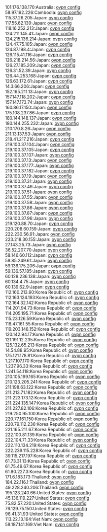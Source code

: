 101.176.138.170:Australia: [ovpn config](vpn/101_176_138_170.ovpn)  
58.97.192.226:Cambodia: [ovpn config](vpn/58_97_192_226.ovpn)  
115.37.26.205:Japan: [ovpn config](vpn/115_37_26_205.ovpn)  
117.55.62.139:Japan: [ovpn config](vpn/117_55_62_139.ovpn)  
118.16.252.213:Japan: [ovpn config](vpn/118_16_252_213.ovpn)  
124.211.145.41:Japan: [ovpn config](vpn/124_211_145_41.ovpn)  
124.215.136.214:Japan: [ovpn config](vpn/124_215_136_214.ovpn)  
124.47.75.105:Japan: [ovpn config](vpn/124_47_75_105.ovpn)  
124.87.198.4:Japan: [ovpn config](vpn/124_87_198_4.ovpn)  
126.115.41.116:Japan: [ovpn config](vpn/126_115_41_116.ovpn)  
126.218.214.56:Japan: [ovpn config](vpn/126_218_214_56.ovpn)  
126.27.185.209:Japan: [ovpn config](vpn/126_27_185_209.ovpn)  
126.31.52.39:Japan: [ovpn config](vpn/126_31_52_39.ovpn)  
126.44.253.168:Japan: [ovpn config](vpn/126_44_253_168.ovpn)  
126.63.172.61:Japan: [ovpn config](vpn/126_63_172_61.ovpn)  
14.3.66.206:Japan: [ovpn config](vpn/14_3_66_206.ovpn)  
152.165.211.13:Japan: [ovpn config](vpn/152_165_211_13.ovpn)  
157.147.118.202:Japan: [ovpn config](vpn/157_147_118_202.ovpn)  
157.147.173.74:Japan: [ovpn config](vpn/157_147_173_74.ovpn)  
160.86.17.150:Japan: [ovpn config](vpn/160_86_17_150.ovpn)  
175.108.237.86:Japan: [ovpn config](vpn/175_108_237_86.ovpn)  
180.144.148.137:Japan: [ovpn config](vpn/180_144_148_137.ovpn)  
180.144.255.232:Japan: [ovpn config](vpn/180_144_255_232.ovpn)  
210.170.8.26:Japan: [ovpn config](vpn/210_170_8_26.ovpn)  
211.13.137.53:Japan: [ovpn config](vpn/211_13_137_53.ovpn)  
218.41.217.216:Japan: [ovpn config](vpn/218_41_217_216.ovpn)  
219.100.37.104:Japan: [ovpn config](vpn/219_100_37_104.ovpn)  
219.100.37.105:Japan: [ovpn config](vpn/219_100_37_105.ovpn)  
219.100.37.107:Japan: [ovpn config](vpn/219_100_37_107.ovpn)  
219.100.37.13:Japan: [ovpn config](vpn/219_100_37_13.ovpn)  
219.100.37.177:Japan: [ovpn config](vpn/219_100_37_177.ovpn)  
219.100.37.182:Japan: [ovpn config](vpn/219_100_37_182.ovpn)  
219.100.37.19:Japan: [ovpn config](vpn/219_100_37_19.ovpn)  
219.100.37.31:Japan: [ovpn config](vpn/219_100_37_31.ovpn)  
219.100.37.49:Japan: [ovpn config](vpn/219_100_37_49.ovpn)  
219.100.37.51:Japan: [ovpn config](vpn/219_100_37_51.ovpn)  
219.100.37.55:Japan: [ovpn config](vpn/219_100_37_55.ovpn)  
219.100.37.58:Japan: [ovpn config](vpn/219_100_37_58.ovpn)  
219.100.37.86:Japan: [ovpn config](vpn/219_100_37_86.ovpn)  
219.100.37.87:Japan: [ovpn config](vpn/219_100_37_87.ovpn)  
219.100.37.96:Japan: [ovpn config](vpn/219_100_37_96.ovpn)  
219.120.88.70:Japan: [ovpn config](vpn/219_120_88_70.ovpn)  
220.208.60.159:Japan: [ovpn config](vpn/220_208_60_159.ovpn)  
222.230.56.91:Japan: [ovpn config](vpn/222_230_56_91.ovpn)  
223.218.30.155:Japan: [ovpn config](vpn/223_218_30_155.ovpn)  
27.143.25.73:Japan: [ovpn config](vpn/27_143_25_73.ovpn)  
36.52.207.70:Japan: [ovpn config](vpn/36_52_207_70.ovpn)  
58.146.60.112:Japan: [ovpn config](vpn/58_146_60_112.ovpn)  
58.85.249.61:Japan: [ovpn config](vpn/58_85_249_61.ovpn)  
59.136.175.206:Japan: [ovpn config](vpn/59_136_175_206.ovpn)  
59.136.57.185:Japan: [ovpn config](vpn/59_136_57_185.ovpn)  
60.128.236.138:Japan: [ovpn config](vpn/60_128_236_138.ovpn)  
60.134.4.75:Japan: [ovpn config](vpn/60_134_4_75.ovpn)  
60.139.62.9:Japan: [ovpn config](vpn/60_139_62_9.ovpn)  
112.160.213.90:Korea Republic of: [ovpn config](vpn/112_160_213_90.ovpn)  
112.163.124.193:Korea Republic of: [ovpn config](vpn/112_163_124_193.ovpn)  
112.164.32.142:Korea Republic of: [ovpn config](vpn/112_164_32_142.ovpn)  
114.201.94.73:Korea Republic of: [ovpn config](vpn/114_201_94_73.ovpn)  
114.205.195.71:Korea Republic of: [ovpn config](vpn/114_205_195_71.ovpn)  
115.23.126.59:Korea Republic of: [ovpn config](vpn/115_23_126_59.ovpn)  
118.47.161.55:Korea Republic of: [ovpn config](vpn/118_47_161_55.ovpn)  
119.203.148.152:Korea Republic of: [ovpn config](vpn/119_203_148_152.ovpn)  
120.142.94.17:Korea Republic of: [ovpn config](vpn/120_142_94_17.ovpn)  
121.191.12.235:Korea Republic of: [ovpn config](vpn/121_191_12_235.ovpn)  
125.132.65.213:Korea Republic of: [ovpn config](vpn/125_132_65_213.ovpn)  
14.54.88.95:Korea Republic of: [ovpn config](vpn/14_54_88_95.ovpn)  
175.121.178.81:Korea Republic of: [ovpn config](vpn/175_121_178_81.ovpn)  
1.217.107.170:Korea Republic of: [ovpn config](vpn/1_217_107_170.ovpn)  
1.237.96.33:Korea Republic of: [ovpn config](vpn/1_237_96_33.ovpn)  
1.241.54.118:Korea Republic of: [ovpn config](vpn/1_241_54_118.ovpn)  
210.105.199.165:Korea Republic of: [ovpn config](vpn/210_105_199_165.ovpn)  
210.123.205.241:Korea Republic of: [ovpn config](vpn/210_123_205_241.ovpn)  
211.198.63.122:Korea Republic of: [ovpn config](vpn/211_198_63_122.ovpn)  
211.213.71.182:Korea Republic of: [ovpn config](vpn/211_213_71_182.ovpn)  
211.223.173.12:Korea Republic of: [ovpn config](vpn/211_223_173_12.ovpn)  
211.224.135.147:Korea Republic of: [ovpn config](vpn/211_224_135_147.ovpn)  
211.227.82.106:Korea Republic of: [ovpn config](vpn/211_227_82_106.ovpn)  
219.250.95.100:Korea Republic of: [ovpn config](vpn/219_250_95_100.ovpn)  
220.77.161.150:Korea Republic of: [ovpn config](vpn/220_77_161_150.ovpn)  
220.79.112.236:Korea Republic of: [ovpn config](vpn/220_79_112_236.ovpn)  
221.165.211.67:Korea Republic of: [ovpn config](vpn/221_165_211_67.ovpn)  
222.100.81.139:Korea Republic of: [ovpn config](vpn/222_100_81_139.ovpn)  
222.104.71.33:Korea Republic of: [ovpn config](vpn/222_104_71_33.ovpn)  
222.110.134.219:Korea Republic of: [ovpn config](vpn/222_110_134_219.ovpn)  
222.239.115.228:Korea Republic of: [ovpn config](vpn/222_239_115_228.ovpn)  
39.115.217.197:Korea Republic of: [ovpn config](vpn/39_115_217_197.ovpn)  
61.73.31.13:Korea Republic of: [ovpn config](vpn/61_73_31_13.ovpn)  
61.75.49.67:Korea Republic of: [ovpn config](vpn/61_75_49_67.ovpn)  
61.80.227.3:Korea Republic of: [ovpn config](vpn/61_80_227_3.ovpn)  
171.6.183.173:Thailand: [ovpn config](vpn/171_6_183_173.ovpn)  
184.22.116.1:Thailand: [ovpn config](vpn/184_22_116_1.ovpn)  
49.228.240.206:Thailand: [ovpn config](vpn/49_228_240_206.ovpn)  
195.123.240.66:United States: [ovpn config](vpn/195_123_240_66.ovpn)  
45.136.119.227:United States: [ovpn config](vpn/45_136_119_227.ovpn)  
75.82.57.220:United States: [ovpn config](vpn/75_82_57_220.ovpn)  
76.129.75.150:United States: [ovpn config](vpn/76_129_75_150.ovpn)  
96.41.31.93:United States: [ovpn config](vpn/96_41_31_93.ovpn)  
113.22.13.164:Viet Nam: [ovpn config](vpn/113_22_13_164.ovpn)  
58.187.141.169:Viet Nam: [ovpn config](vpn/58_187_141_169.ovpn)  
